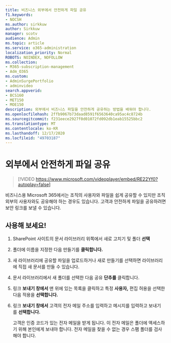 ```yaml
---
title: 비즈니스 외부에서 안전하게 파일 공유
f1.keywords:
- NOCSH
ms.author: sirkkuw
author: Sirkkuw
manager: scotv
audience: Admin
ms.topic: article
ms.service: o365-administration
localization_priority: Normal
ROBOTS: NOINDEX, NOFOLLOW
ms.collection:
- M365-subscription-management
- Adm_O365
ms.custom:
- AdminSurgePortfolio
- adminvideo
search.appverid:
- BCS160
- MET150
- MOE150
description: 외부에서 비즈니스 파일을 안전하게 공유하는 방법을 배워야 합니다.
ms.openlocfilehash: 2ffb9067b73daad8591f6563640ca95ac4c8724b
ms.sourcegitcommit: f231eece2927f0d01072fd092db1eab15525bbc2
ms.translationtype: MT
ms.contentlocale: ko-KR
ms.lasthandoff: 12/17/2020
ms.locfileid: "49703187"
---
```

# <a name="securely-share-files-externally"></a>외부에서 안전하게 파일 공유

> [!VIDEO https://www.microsoft.com/videoplayer/embed/RE22Yf0?autoplay=false]

비즈니스용 Microsoft 365에서는 조직의 사용자와 파일을 쉽게 공유할 수 있지만 조직 외부의 사용자와도 공유해야 하는 경우도 있습니다. 고객과 안전하게 파일을 공유하려면 보안 링크를 보낼 수 있습니다.

## <a name="try-it"></a>사용해 보세요!

1. SharePoint 사이트의 문서 라이브러리 위쪽에서 새로 고치기 및 폴더 **선택** 
1. 폴더에 이름을 지정한 다음 만들기를 **클릭합니다.**
1. 새 라이브러리에 공유할 파일을 업로드하거나 새로  만들기를 선택하면 라이브러리에 직접 새 문서를 만들 수 있습니다.
1. 문서 라이브러리에서 새 폴더를 선택한 다음 공유 **단추를** 클릭합니다.
1. 링크 **보내기 창에서** 맨 위에 있는 목록을 클릭하고 특정 **사용자,** 편집 허용을 선택한 다음 적용을 **선택합니다.**
1. 링크 **보내기 창에서** 고객의 전자 메일 주소를 입력하고 메시지를 입력하고 보내기 를 **선택합니다.**

    고객은 인증 코드가 있는 전자 메일을 받게 됩니다. 이 전자 메일은 폴더에 액세스하기 위해 본인에게 보내야 합니다. 전자 메일을 찾을 수 없는 경우 스팸 폴더를 검사해야 합니다.

